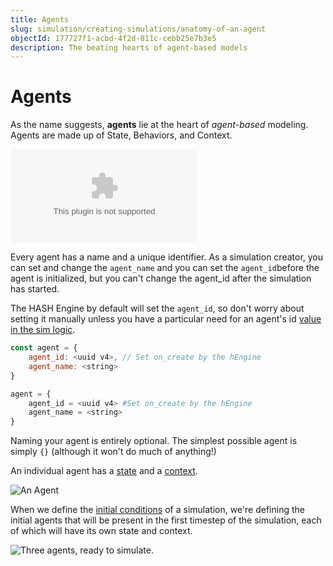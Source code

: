 ```yaml
---
title: Agents
slug: simulation/creating-simulations/anatomy-of-an-agent
objectId: 177727f1-acbd-4f2d-811c-cebb25e7b3e5
description: The beating hearts of agent-based models
---
```


# Agents

As the name suggests, **agents** lie at the heart of _agent_-_based_ modeling. Agents are made up of State, Behaviors, and Context.

<Embed url="https://youtu.be/PTW6R-PrT38" caption="Anatomy of an Agent" type="youtube" />

Every agent has a name and a unique identifier. As a simulation creator, you can set and change the `agent_name` and you can set the `agent_id`before the agent is initialized, but you can't change the agent_id after the simulation has started.

<Hint style="info">

The HASH Engine by default will set the `agent_id`, so don't worry about setting it manually unless you have a particular need for an agent's id [value in the sim logic](/docs/simulation/creating-simulations/libraries/hash/agent#generateagentid).

</Hint>

<Tabs>
<Tab title="JavaScript" >

```javascript
const agent = {
    agent_id: <uuid v4>, // Set on_create by the hEngine
    agent_name: <string>
}
```

</Tab >

<Tab title="Python" >

```python
agent = {
    agent_id = <uuid v4> #Set on_create by the hEngine
    agent_name = <string>
}
```

</Tab>
</Tabs>

Naming your agent is entirely optional. The simplest possible agent is simply `{}` \(although it won't do much of anything!\)

An individual agent has a [state](/docs/simulation/creating-simulations/anatomy-of-an-agent/state) and a [context](/docs/simulation/creating-simulations/anatomy-of-an-agent/context).

![An Agent](https://cdn-us1.hash.ai/site/docs/image%20%2814%29.png)

When we define the [initial conditions](/docs/simulation/creating-simulations/anatomy-of-an-agent/initial-state) of a simulation, we're defining the initial agents that will be present in the first timestep of the simulation, each of which will have its own state and context.

![Three agents, ready to simulate.](https://cdn-us1.hash.ai/site/docs/image%20%2813%29.png)
